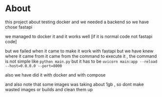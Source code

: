 # About

this project about testing docker and we needed a backend so we have chose fastapi

we managed to docker it and it works well [if it is normal code not fastapi code]

but we failed when it came to make it work with fastapi but we have knew where it came from
it came from the command to execute it , the command is not simple like `python main.py`
but it has to be
`uvicorn main:app --reload --host=0.0.0.0 --port=8000`

also we have did it with docker and with compose 

and also note that some images was taking about 1gb , so dont make wasted images or builds and clean them up

